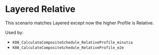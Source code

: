 # Layered Relative

This scenario matches Layered except now the higher Profile is Relative.

Used by:

* `K08_CalculateCompositeSchedule_RelativeProfile_minutia`
* `K08_CalculateCompositeSchedule_RelativeProfile_e2e`
